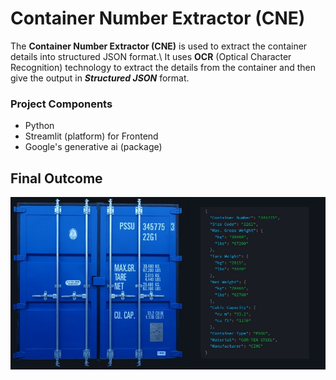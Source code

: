 # Container Number Extractor (CNE)
The **Container Number Extractor (CNE)** is used to extract the container details into structured JSON format.\ It uses **OCR** (Optical Character Recognition) technology to extract the details from the container and then give the output in ***Structured JSON*** format.

### Project Components

- Python
- Streamlit (platform) for Frontend
- Google's generative ai (package) 
  



## Final Outcome

![screenshot](images/image.jpg)
